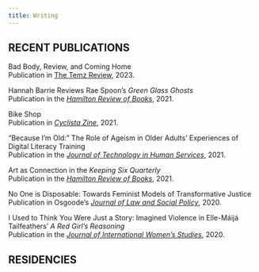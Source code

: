 ```yaml
---
title: Writing
---
```

## RECENT PUBLICATIONS

Bad Body, Review, and Coming Home<br/>
Publication in [The Temz Review](https://www.thetemzreview.com/barrie.html), 2023.

Hannah Barrie Reviews Rae Spoon’s *Green Glass Ghosts*<br/>
Publication in the *[Hamilton Review of Books](http://hamiltonreviewofbooks.com/blog/2021/11/30/hannah-barrie-reviews-rae-spoons-green-glass-ghosts)*, 2021.

Bike Shop<br/>
Publication in *[Cyclista Zine](https://www.cyclistazine.com/shop/p/emodiy-disruption-cyclista-zine-issue-5)*, 2021.

“Because I’m Old:” The Role of Ageism in Older Adults’ Experiences of Digital Literacy Training<br/>
Publication in the *[Journal of Technology in Human Services](https://www.tandfonline.com/doi/full/10.1080/15228835.2021.1962477)*, 2021.

Art as Connection in the *Keeping Six Quarterly*<br/>
Publication in the *[Hamilton Review of Books](http://hamiltonreviewofbooks.com/blog/2021/05/19/art-as-connection-in-the-keeping-six-quarterly)*, 2021.

No One is Disposable: Towards Feminist Models of Transformative Justice<br/>
Publication in Osgoode’s *[Journal of Law and Social Policy](https://digitalcommons.osgoode.yorku.ca/jlsp/vol33/iss1/4/)*, 2020.

I Used to Think You Were Just a Story: Imagined Violence in Elle-Máijá Tailfeathers’ *A Red Girl’s Reasoning*<br/>
Publication in the *[Journal of International Women’s Studies](https://vc.bridgew.edu/jiws/vol21/iss7/9/)*, 2020.

## RESIDENCIES
